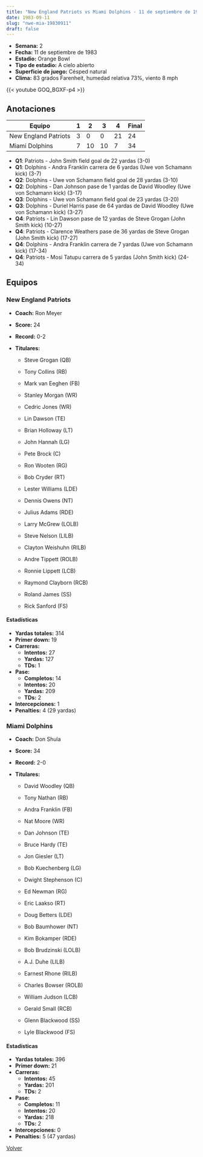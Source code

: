 ```yaml
---
title: "New England Patriots vs Miami Dolphins - 11 de septiembre de 1983"
date: 1983-09-11
slug: "nwe-mia-19830911"
draft: false
---
```


- **Semana:** 2
- **Fecha:** 11 de septiembre de 1983
- **Estadio:** Orange Bowl
- **Tipo de estadio:** A cielo abierto
- **Superficie de juego:** Césped natural
- **Clima:** 83 grados Farenheit, humedad relativa 73%, viento 8 mph


{{< youtube GOQ_BGXF-p4 >}}


## Anotaciones
| Equipo | 1 | 2 | 3 | 4 | Final |
|--------|---|---|---|---|-------|
| New England Patriots  | 3 | 0 | 0 | 21  | 24 |
| Miami Dolphins  | 7 | 10 | 10 | 7  | 34 |
- **Q1**: Patriots - John Smith field goal de 22 yardas (3-0)
- **Q1**: Dolphins - Andra Franklin carrera de 6 yardas (Uwe von Schamann kick) (3-7)
- **Q2**: Dolphins - Uwe von Schamann field goal de 28 yardas (3-10)
- **Q2**: Dolphins - Dan Johnson pase de 1 yardas de David Woodley (Uwe von Schamann kick) (3-17)
- **Q3**: Dolphins - Uwe von Schamann field goal de 23 yardas (3-20)
- **Q3**: Dolphins - Duriel Harris pase de 64 yardas de David Woodley (Uwe von Schamann kick) (3-27)
- **Q4**: Patriots - Lin Dawson pase de 12 yardas de Steve Grogan (John Smith kick) (10-27)
- **Q4**: Patriots - Clarence Weathers pase de 36 yardas de Steve Grogan (John Smith kick) (17-27)
- **Q4**: Dolphins - Andra Franklin carrera de 7 yardas (Uwe von Schamann kick) (17-34)
- **Q4**: Patriots - Mosi Tatupu carrera de 5 yardas (John Smith kick) (24-34)


## Equipos


### New England Patriots
* **Coach:** Ron Meyer
* **Score:** 24
* **Record:** 0-2
* **Titulares:** 

  * Steve Grogan (QB) 

  * Tony Collins (RB) 

  * Mark van Eeghen (FB) 

  * Stanley Morgan (WR) 

  * Cedric Jones (WR) 

  * Lin Dawson (TE) 

  * Brian Holloway (LT) 

  * John Hannah (LG) 

  * Pete Brock (C) 

  * Ron Wooten (RG) 

  * Bob Cryder (RT) 

  * Lester Williams (LDE) 

  * Dennis Owens (NT) 

  * Julius Adams (RDE) 

  * Larry McGrew (LOLB) 

  * Steve Nelson (LILB) 

  * Clayton Weishuhn (RILB) 

  * Andre Tippett (ROLB) 

  * Ronnie Lippett (LCB) 

  * Raymond Clayborn (RCB) 

  * Roland James (SS) 

  * Rick Sanford (FS) 

#### Estadísticas
* **Yardas totales:** 314
* **Primer down:** 19
* **Carreras:**
  * **Intentos:** 27
  * **Yardas:** 127
  * **TDs:** 1
* **Pase:**
  * **Completos:** 14
  * **Intentos:** 20
  * **Yardas:** 209
  * **TDs:** 2
* **Intercepciones:** 1
* **Penalties:** 4 (29 yardas)

### Miami Dolphins
* **Coach:** Don Shula
* **Score:** 34
* **Record:** 2-0
* **Titulares:** 

  * David Woodley (QB) 

  * Tony Nathan (RB) 

  * Andra Franklin (FB) 

  * Nat Moore (WR) 

  * Dan Johnson (TE) 

  * Bruce Hardy (TE) 

  * Jon Giesler (LT) 

  * Bob Kuechenberg (LG) 

  * Dwight Stephenson (C) 

  * Ed Newman (RG) 

  * Eric Laakso (RT) 

  * Doug Betters (LDE) 

  * Bob Baumhower (NT) 

  * Kim Bokamper (RDE) 

  * Bob Brudzinski (LOLB) 

  * A.J. Duhe (LILB) 

  * Earnest Rhone (RILB) 

  * Charles Bowser (ROLB) 

  * William Judson (LCB) 

  * Gerald Small (RCB) 

  * Glenn Blackwood (SS) 

  * Lyle Blackwood (FS) 

#### Estadísticas
* **Yardas totales:** 396
* **Primer down:** 21
* **Carreras:**
  * **Intentos:** 45
  * **Yardas:** 201
  * **TDs:** 2
* **Pase:**
  * **Completos:** 11
  * **Intentos:** 20
  * **Yardas:** 218
  * **TDs:** 2
* **Intercepciones:** 0
* **Penalties:** 5 (47 yardas)


[Volver](/historia/1983)
